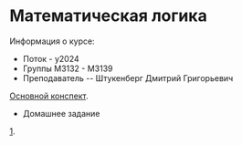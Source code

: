 # Математическая логика

Информация о курсе:

* Поток - y2024
* Группы М3132 - М3139
* Преподаватель -- Штукенберг Дмитрий Григорьевич


[Основной конспект](./Logic.pdf).

- Домашнее задание 

[1](./Homework/1.pdf).

